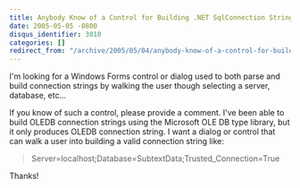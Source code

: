 ```yaml
---
title: Anybody Know of a Control for Building .NET SqlConnection Strings?
date: 2005-05-05 -0800
disqus_identifier: 3010
categories: []
redirect_from: "/archive/2005/05/04/anybody-know-of-a-control-for-building-net-sqlconnection-strings.aspx/"
---
```


I'm looking for a Windows Forms control or dialog used to both parse and
build connection strings by walking the user though selecting a server,
database, etc...

If you know of such a control, please provide a comment. I've been able
to build OLEDB connection strings using the Microsoft OLE DB type
library, but it only produces OLEDB connection string. I want a dialog
or control that can walk a user into building a valid connection string
like:

> Server=localhost;Database=SubtextData;Trusted\_Connection=True

Thanks!

